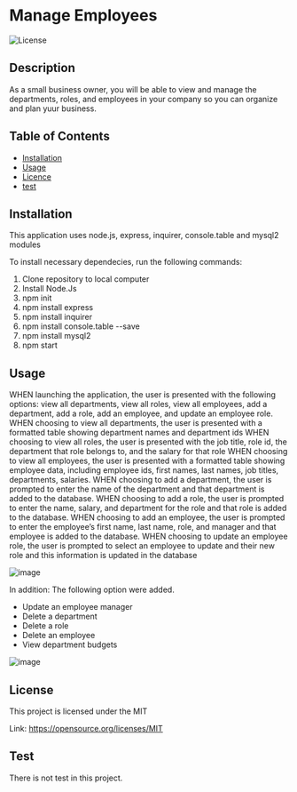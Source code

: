 # Manage Employees

![License](https://img.shields.io/badge/license-MIT-Blue.svg)
              

  ## Description
  As a small business owner, you will be able to view and manage the departments, roles, and employees in your company so you can organize and plan yuur business.
  
  ## Table of Contents

  * [Installation](#installation)
  * [Usage](#usage)
  * [Licence](#license)
  * [test](#test)
 
  
  ## Installation
  This application uses node.js, express, inquirer, console.table and mysql2 modules
  
  To install necessary dependecies, run the following commands: 
  1. Clone repository to local computer
  2. Install Node.Js
  3. npm init
  4. npm install express
  5. npm install inquirer
  6. npm install console.table --save
  7. npm install mysql2
  8. npm start 
  
  ## Usage
  
  WHEN launching the application, the user is presented with the following options: view all departments, view all roles, view all employees, add a department, add a role, add   an employee, and update an employee role.
  WHEN choosing to view all departments, the user is presented with a formatted table showing department names and department ids
  WHEN choosing to view all roles, the user is presented with the job title, role id, the department that role belongs to, and the salary for that role
  WHEN choosing to view all employees, the user is presented with a formatted table showing employee data, including employee ids, first names, last names, job titles,           departments, salaries.
  WHEN choosing to add a department, the user is prompted to enter the name of the department and that department is added to the database.
  WHEN choosing to add a role, the user is prompted to enter the name, salary, and department for the role and that role is added to the database.
  WHEN choosing to add an employee, the user is prompted to enter the employee’s first name, last name, role, and manager and that employee is added to the database.
  WHEN choosing to update an employee role, the user is prompted to select an employee to update and their new role and this information is updated in the database 

  ![image](https://user-images.githubusercontent.com/88918693/140844917-5b39f089-1c32-4e11-8265-037a0faae687.png)

  In addition: The following option were added.
  - Update an employee manager
  - Delete a department
  - Delete a role
  - Delete an employee
  - View department budgets
  
  
  ![image](https://user-images.githubusercontent.com/88918693/140845054-8daf524d-13cb-48d9-b72c-e292d6a6c0c3.png)

  
  
 

  ## License
  
  This project is licensed under the MIT
  
  Link: https://opensource.org/licenses/MIT
            
   
  ## Test
  There is not test in this project.
